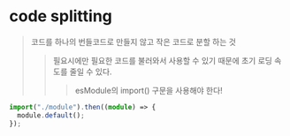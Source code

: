 # code splitting

> 코드를 하나의 번들코드로 만들지 않고 작은 코드로 분할 하는 것
>
> > 필요시에만 필요한 코드를 불러와서 사용할 수 있기 때문에 초기 로딩 속도를 줄일 수 있다.
> >
> > > esModule의 import() 구문을 사용해야 한다!

```ts
import("./module").then((module) => {
  module.default();
});
```
